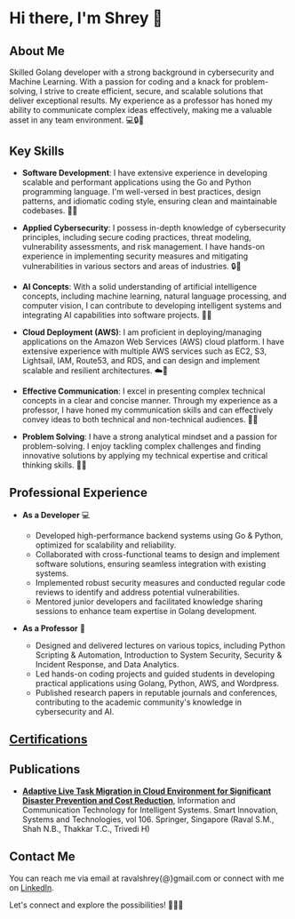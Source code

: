 # Hi there, I'm Shrey 👋

## About Me

Skilled Golang developer with a strong background in cybersecurity and Machine Learning. With a passion for coding and a knack for problem-solving, I strive to create efficient, secure, and scalable solutions that deliver exceptional results. My experience as a professor has honed my ability to communicate complex ideas effectively, making me a valuable asset in any team environment. 💻🔒🤖

## Key Skills

- **Software Development**: I have extensive experience in developing scalable and performant applications using the Go and Python programming language. I'm well-versed in best practices, design patterns, and idiomatic coding style, ensuring clean and maintainable codebases. 🚀🐹

- **Applied Cybersecurity**: I possess in-depth knowledge of cybersecurity principles, including secure coding practices, threat modeling, vulnerability assessments, and risk management. I have hands-on experience in implementing security measures and mitigating vulnerabilities in various sectors and areas of industries. 🔒🔐

- **AI Concepts**: With a solid understanding of artificial intelligence concepts, including machine learning, natural language processing, and computer vision, I can contribute to developing intelligent systems and integrating AI capabilities into software projects. 🧠🤖

- **Cloud Deployment (AWS)**: I am proficient in deploying/managing applications on the Amazon Web Services (AWS) cloud platform. I have extensive experience with multiple AWS services such as EC2, S3, Lightsail, IAM, Route53, and RDS, and can design and implement scalable and resilient architectures. ☁️🚀

- **Effective Communication**: I excel in presenting complex technical concepts in a clear and concise manner. Through my experience as a professor, I have honed my communication skills and can effectively convey ideas to both technical and non-technical audiences. 🎤💬

- **Problem Solving**: I have a strong analytical mindset and a passion for problem-solving. I enjoy tackling complex challenges and finding innovative solutions by applying my technical expertise and critical thinking skills. 🧩💡


## Professional Experience

- **As a Developer** 💻
  - Developed high-performance backend systems using Go & Python, optimized for scalability and reliability.
  - Collaborated with cross-functional teams to design and implement software solutions, ensuring seamless integration with existing systems.
  - Implemented robust security measures and conducted regular code reviews to identify and address potential vulnerabilities.
  - Mentored junior developers and facilitated knowledge sharing sessions to enhance team expertise in Golang development.

- **As a Professor** 🐹
  - Designed and delivered lectures on various topics, including Python Scripting & Automation, Introduction to System Security, Security & Incident Response, and Data Analytics.
  - Led hands-on coding projects and guided students in developing practical applications using Golang, Python, AWS, and Wordpress.
  - Published research papers in reputable journals and conferences, contributing to the academic community's knowledge in cybersecurity and AI.

## [Certifications](https://www.linkedin.com/in/ravalshrey/details/certifications/)


## Publications

- **[Adaptive Live Task Migration in Cloud Environment for Significant Disaster Prevention and Cost Reduction](https://link.springer.com/chapter/10.1007/978-981-13-1742-2_64)**,  Information and Communication Technology for Intelligent Systems. Smart Innovation, Systems and Technologies, vol 106. Springer, Singapore (Raval S.M., Shah N.B., Thakkar T.C., Trivedi H)

## Contact Me

You can reach me via email at ravalshrey{@}gmail.com or connect with me on [LinkedIn](https://www.linkedin.com/in/ravalshrey/).

Let's connect and explore the possibilities! 📧🤝🌟
